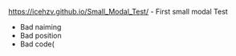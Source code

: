 https://icehzv.github.io/Small_Modal_Test/  -  First small modal Test
* Bad naiming
* Bad position
* Bad code(
